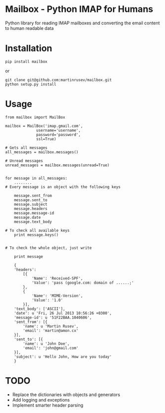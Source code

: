 Mailbox - Python IMAP for Humans
=======

Python library for reading IMAP mailboxes and converting the email content to human readable data

Installation
============

	pip install mailbox


or 

	git clone git@github.com:martinrusev/mailbox.git
	python setup.py install


Usage 
=====


	from mailbox import MailBox

	mailbox = MailBox('imap.gmail.com',
				  username='username', 
				  password='password',
				  ssl=True)
	
	# Gets all messages 
	all_messages = mailbox.messages()
	
	# Unread messages 
	unread_messages = mailbox.messages(unread=True)


	for message in all_messages:
		........
	# Every message is an object with the following keys
		
		message.sent_from
		message.sent_to
		message.subject
		message.headers
		message.message-id
		message.date
		message.text_body

	# To check all available keys
		print message.keys()

	
	# To check the whole object, just write

		print message

		{
		'headers': 
			[{
				'Name': 'Received-SPF',
				'Value': 'pass (google.com: domain of ......;'
			}, 
			{
				'Name': 'MIME-Version',
				'Value': '1.0'
			}],
		'text_body': ['ASCII'],
		'date': u 'Fri, 26 Jul 2013 10:56:26 +0300',
		'message-id': u '51F22BAA.1040606',
		'sent_from': [{
			'name': u 'Martin Rusev',
			'email': 'martin@amon.cx'
		}],
		'sent_to': [{
			'name': u 'John Doe',
			'email': 'john@gmail.com'
		}],
		'subject': u 'Hello John, How are you today'
		}

TODO
======

- Replace the dictionaries with objects and generators
- Add logging and exceptions 
- Implement smarter header parsing



